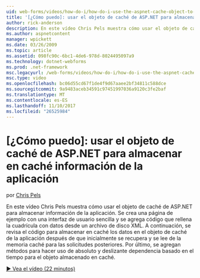 ```yaml
---
uid: web-forms/videos/how-do-i/how-do-i-use-the-aspnet-cache-object-to-cache-application-information
title: '[¿Cómo puedo]: usar el objeto de caché de ASP.NET para almacenar en caché información de la aplicación | Documentos de Microsoft'
author: rick-anderson
description: En este vídeo Chris Pels muestra cómo usar el objeto de caché de ASP.NET para almacenar información de la aplicación. Se crea una página de ejemplo con una interfaz de usuario sencilla un...
ms.author: aspnetcontent
manager: wpickett
ms.date: 03/26/2009
ms.topic: article
ms.assetid: 098fc90c-6bc1-4de6-978d-8024495097a9
ms.technology: dotnet-webforms
ms.prod: .net-framework
msc.legacyurl: /web-forms/videos/how-do-i/how-do-i-use-the-aspnet-cache-object-to-cache-application-information
msc.type: video
ms.openlocfilehash: bc06d55cd67f1de4f9d67aaee2bf34811c588dce
ms.sourcegitcommit: 9a9483aceb34591c97451997036a9120c3fe2baf
ms.translationtype: MT
ms.contentlocale: es-ES
ms.lasthandoff: 11/10/2017
ms.locfileid: "26525984"
---
```

<a name="how-do-i-use-the-aspnet-cache-object-to-cache-application-information"></a>[¿Cómo puedo]: usar el objeto de caché de ASP.NET para almacenar en caché información de la aplicación
====================
por [Chris Pels](https://twitter.com/chrispels)

En este vídeo Chris Pels muestra cómo usar el objeto de caché de ASP.NET para almacenar información de la aplicación. Se crea una página de ejemplo con una interfaz de usuario sencilla y se agrega código que rellena la cuadrícula con datos desde un archivo de disco XML. A continuación, se revisa el código para almacenar en caché los datos en el objeto de caché de la aplicación después de que inicialmente se recupera y se lee de la memoria caché para las solicitudes posteriores. Por último, se agregan métodos para hacer uso de absoluto y deslizante dependencia basado en el tiempo para el objeto almacenado en caché.

[&#9654; Vea el vídeo (22 minutos)](https://channel9.msdn.com/Blogs/ASP-NET-Site-Videos/how-do-i-use-the-aspnet-cache-object-to-cache-application-information)
